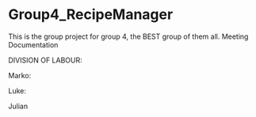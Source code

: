 # Group4_RecipeManager
This is the group project for group 4, the BEST group of them all.
Meeting Documentation




DIVISION OF LABOUR:

Marko:

Luke:

Julian
